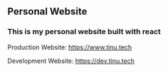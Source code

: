 ## Personal Website 
### This is my personal website built with react

Production Website: https://www.tinu.tech

Development Website: https://dev.tinu.tech
